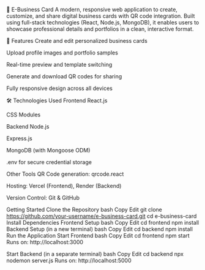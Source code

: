 📇 E-Business Card
A modern, responsive web application to create, customize, and share digital business cards with QR code integration. Built using full-stack technologies (React, Node.js, MongoDB), it enables users to showcase professional details and portfolios in a clean, interactive format.

🚀 Features
Create and edit personalized business cards

Upload profile images and portfolio samples

Real-time preview and template switching

Generate and download QR codes for sharing

Fully responsive design across all devices

🛠️ Technologies Used
Frontend
React.js

CSS Modules

Backend
Node.js

Express.js

MongoDB (with Mongoose ODM)

.env for secure credential storage

Other Tools
QR Code generation: qrcode.react

Hosting: Vercel (Frontend), Render (Backend)

Version Control: Git & GitHub

 Getting Started
Clone the Repository
bash
Copy
Edit
git clone https://github.com/your-username/e-business-card.git
cd e-business-card
 Install Dependencies
Frontend Setup
bash
Copy
Edit
cd frontend
npm install
Backend Setup (in a new terminal)
bash
Copy
Edit
cd backend
npm install
 Run the Application
Start Frontend
bash
Copy
Edit
cd frontend
npm start
Runs on: http://localhost:3000

Start Backend (in a separate terminal)
bash
Copy
Edit
cd backend
npx nodemon server.js
Runs on: http://localhost:5000